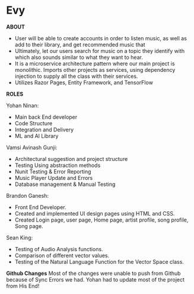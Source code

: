# Evy

**ABOUT**
- User will be able to create accounts in order to listen music, as well as add to their library, and get recommended music that
- Ultimately, let our users search for music on a topic they identify with which also sounds similar to what they want to hear.
- It is a microservice architecture pattern where our main project is monolithic. Imports other projects as services, 
using dependency injection to supply all the class with their services.
- Utilizes Razor Pages, Entity Framework, and TensorFlow


**ROLES**

Yohan Ninan: 
- Main back End developer
- Code Structure
- Integration and Delivery
- ML and AI Library

Vamsi Avinash Gunji:
- Architectural suggestion and project structure 
- Testing Using abstraction methods 
- Nunit Testing & Error Reporting
- Music Player Update and Errors
- Database management & Manual Testing

Brandon Ganesh:
- Front End Developer.
- Created and implemented UI design pages using HTML and CSS. 
- Created Login page, user page, Home page, artist profile, song profile, Song page. 

Sean King: 
- Testing of Audio Analysis functions. 
- Comparison of different vector values. 
- Testing of the Natural Language Function for the Vector Space class.



**Github Changes**
Most of the changes were unable to push from Github because of Sync Errors we had. 
Yohan had to update most of the project from His End!
